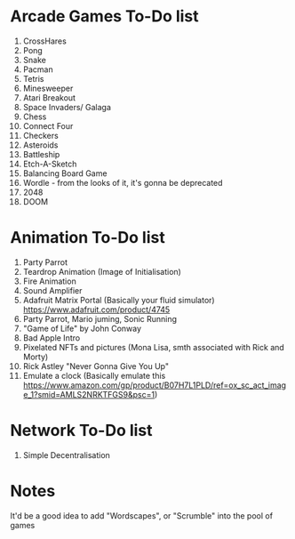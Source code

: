 # Arcade Games To-Do list

1. CrossHares
1. Pong
1. Snake
1. Pacman
1. Tetris
1. Minesweeper
1. Atari Breakout
1. Space Invaders/ Galaga
1. Chess
1. Connect Four
1. Checkers
1. Asteroids
1. Battleship
1. Etch-A-Sketch
1. Balancing Board Game
1. Wordle - from the looks of it, it's gonna be deprecated
1. 2048
1. DOOM

# Animation To-Do list

1. Party Parrot
1. Teardrop Animation (Image of Initialisation)
1. Fire Animation
1. Sound Amplifier 
1. Adafruit Matrix Portal (Basically your fluid simulator) https://www.adafruit.com/product/4745
1. Party Parrot, Mario juming, Sonic Running
1. "Game of Life" by John Conway
1. Bad Apple Intro
1. Pixelated NFTs and pictures (Mona Lisa, smth associated with Rick and Morty)
1. Rick Astley "Never Gonna Give You Up"
1. Emulate a clock (Basically emulate this https://www.amazon.com/gp/product/B07H7L1PLD/ref=ox_sc_act_image_1?smid=AMLS2NRKTFGS9&psc=1)

# Network To-Do list

1. Simple Decentralisation

# Notes
It'd be a good idea to add "Wordscapes", or "Scrumble" into the pool of games
